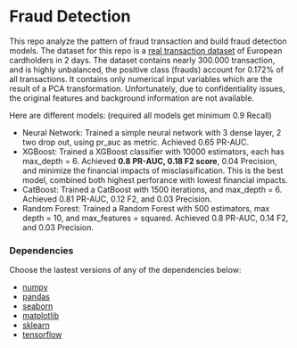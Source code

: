 # Fraud Detection 

This repo analyze the pattern of fraud transaction and build fraud detection models. The dataset for this repo is a [real transaction dataset](https://www.kaggle.com/datasets/mlg-ulb/creditcardfraud) of European cardholders in 2 days. The dataset contains nearly 300.000 transaction, and is highly unbalanced, the positive class (frauds) account for 0.172% of all transactions. It contains only numerical input variables which are the result of a PCA transformation. Unfortunately, due to confidentiality issues, the original features and background information are not available. 

Here are different models: (required all models get minimum 0.9 Recall)

- Neural Network: Trained a simple neural network with 3 dense layer, 2 two drop out, using pr_auc as metric. Achieved 0.65 PR-AUC.
- XGBoost: Trained a XGBoost classifier with 10000 estimators, each has max_depth = 6. Achieved **0.8 PR-AUC, 0.18 F2 score**, 0.04 Precision, and minimize the financial impacts of misclassification. This is the best model, combined both highest perforance with lowest financial impacts.
- CatBoost: Trained a CatBoost with 1500 iterations, and max_depth = 6. Achieved 0.81 PR-AUC, 0.12 F2, and 0.03 Precision. 
- Random Forest: Trained a Random Forest with 500 estimators, max depth = 10, and max_features = squared. Achieved 0.8 PR-AUC, 0.14 F2, and 0.03 Precision.

### Dependencies
Choose the lastest versions of any of the dependencies below: 
- [numpy](https://numpy.org/)
- [pandas](https://pandas.pydata.org/)
- [seaborn](https://seaborn.pydata.org/)
- [matplotlib](https://matplotlib.org/)
- [sklearn](https://scikit-learn.org/stable/)
- [tensorflow](https://www.tensorflow.org/)
